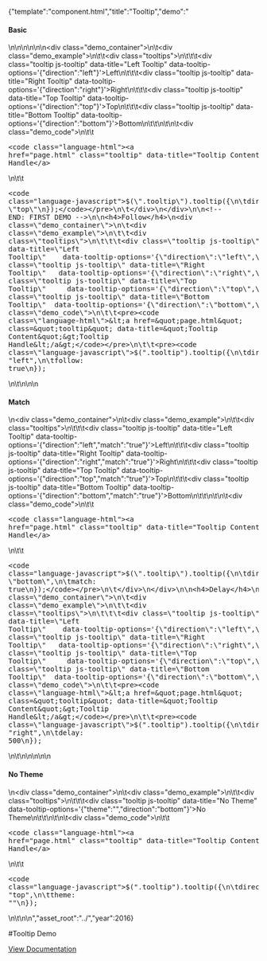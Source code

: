 {"template":"component.html","title":"Tooltip","demo":"<h4>Basic</h4>\n\n<!-- START: FIRST DEMO -->\n\n<style>\n\t.center { text-align: center; }\n\n\t.tooltips { margin: 20px 0; overflow: hidden; }\n\n\t.tooltip { background: #00bcd4; border-radius: 3px; color: #fff; clear: both; display: block; height: 50px; line-height: 50px; margin: 0 auto 10px; text-align: center; width: 50%; }\n\t.long_text .fs-tooltip-content { width: 250px; white-space: normal; }\n</style>\n\n<div class=\"demo_container\">\n\t<div class=\"demo_example\">\n\t\t<div class=\"tooltips\">\n\t\t\t<div class=\"tooltip js-tooltip\" data-title=\"Left Tooltip\"   data-tooltip-options='{\"direction\":\"left\"}'>Left</div>\n\t\t\t<div class=\"tooltip js-tooltip\" data-title=\"Right Tooltip\"  data-tooltip-options='{\"direction\":\"right\"}'>Right</div>\n\t\t\t<div class=\"tooltip js-tooltip\" data-title=\"Top Tooltip\"    data-tooltip-options='{\"direction\":\"top\"}'>Top</div>\n\t\t\t<div class=\"tooltip js-tooltip\" data-title=\"Bottom Tooltip\" data-tooltip-options='{\"direction\":\"bottom\"}'>Bottom</div>\n\t\t</div>\n\t</div>\n\t<div class=\"demo_code\">\n\t\t<pre><code class=\"language-html\">&lt;a href=&quot;page.html&quot; class=&quot;tooltip&quot; data-title=&quot;Tooltip Content&quot;&gt;Tooltip Handle&lt;/a&gt;</code></pre>\n\t\t<pre><code class=\"language-javascript\">$(\".tooltip\").tooltip({\n\tdirection: \"top\"\n});</code></pre>\n\t</div>\n</div>\n\n<!-- END: FIRST DEMO -->\n\n<h4>Follow</h4>\n<div class=\"demo_container\">\n\t<div class=\"demo_example\">\n\t\t<div class=\"tooltips\">\n\t\t\t<div class=\"tooltip js-tooltip\" data-title=\"Left Tooltip\"    data-tooltip-options='{\"direction\":\"left\",\"follow\":\"true\"}'>Left</div>\n\t\t\t<div class=\"tooltip js-tooltip\" data-title=\"Right Tooltip\"   data-tooltip-options='{\"direction\":\"right\",\"follow\":\"true\"}'>Right</div>\n\t\t\t<div class=\"tooltip js-tooltip\" data-title=\"Top Tooltip\"     data-tooltip-options='{\"direction\":\"top\",\"follow\":\"true\"}'>Top</div>\n\t\t\t<div class=\"tooltip js-tooltip\" data-title=\"Bottom Tooltip\"  data-tooltip-options='{\"direction\":\"bottom\",\"follow\":\"true\"}'>Bottom</div>\n\t\t</div>\n\t</div>\n\t<div class=\"demo_code\">\n\t\t<pre><code class=\"language-html\">&lt;a href=&quot;page.html&quot; class=&quot;tooltip&quot; data-title=&quot;Tooltip Content&quot;&gt;Tooltip Handle&lt;/a&gt;</code></pre>\n\t\t<pre><code class=\"language-javascript\">$(\".tooltip\").tooltip({\n\tdirection: \"left\",\n\tfollow: true\n});</code></pre>\n\t</div>\n</div>\n\n<h4>Match</h4>\n<div class=\"demo_container\">\n\t<div class=\"demo_example\">\n\t\t<div class=\"tooltips\">\n\t\t\t<div class=\"tooltip js-tooltip\" data-title=\"Left Tooltip\"    data-tooltip-options='{\"direction\":\"left\",\"match\":\"true\"}'>Left</div>\n\t\t\t<div class=\"tooltip js-tooltip\" data-title=\"Right Tooltip\"   data-tooltip-options='{\"direction\":\"right\",\"match\":\"true\"}'>Right</div>\n\t\t\t<div class=\"tooltip js-tooltip\" data-title=\"Top Tooltip\"     data-tooltip-options='{\"direction\":\"top\",\"match\":\"true\"}'>Top</div>\n\t\t\t<div class=\"tooltip js-tooltip\" data-title=\"Bottom Tooltip\"  data-tooltip-options='{\"direction\":\"bottom\",\"match\":\"true\"}'>Bottom</div>\n\t\t</div>\n\t</div>\n\t<div class=\"demo_code\">\n\t\t<pre><code class=\"language-html\">&lt;a href=&quot;page.html&quot; class=&quot;tooltip&quot; data-title=&quot;Tooltip Content&quot;&gt;Tooltip Handle&lt;/a&gt;</code></pre>\n\t\t<pre><code class=\"language-javascript\">$(\".tooltip\").tooltip({\n\tdirection: \"bottom\",\n\tmatch: true\n});</code></pre>\n\t</div>\n</div>\n\n<h4>Delay</h4>\n<div class=\"demo_container\">\n\t<div class=\"demo_example\">\n\t\t<div class=\"tooltips\">\n\t\t\t<div class=\"tooltip js-tooltip\" data-title=\"Left Tooltip\"    data-tooltip-options='{\"direction\":\"left\",\"delay\":\"500\"}'>Left</div>\n\t\t\t<div class=\"tooltip js-tooltip\" data-title=\"Right Tooltip\"   data-tooltip-options='{\"direction\":\"right\",\"delay\":\"500\"}'>Right</div>\n\t\t\t<div class=\"tooltip js-tooltip\" data-title=\"Top Tooltip\"     data-tooltip-options='{\"direction\":\"top\",\"delay\":\"500\"}'>Top</div>\n\t\t\t<div class=\"tooltip js-tooltip\" data-title=\"Bottom Tooltip\"  data-tooltip-options='{\"direction\":\"bottom\",\"delay\":\"500\"}'>Bottom</div>\n\t\t</div>\n\t</div>\n\t<div class=\"demo_code\">\n\t\t<pre><code class=\"language-html\">&lt;a href=&quot;page.html&quot; class=&quot;tooltip&quot; data-title=&quot;Tooltip Content&quot;&gt;Tooltip Handle&lt;/a&gt;</code></pre>\n\t\t<pre><code class=\"language-javascript\">$(\".tooltip\").tooltip({\n\tdirection: \"right\",\n\tdelay: 500\n});</code></pre>\n\t</div>\n</div>\n\n<!-- <h4>Long Text</h4>\n<div class=\"demo_container\">\n\t<div class=\"demo_example\">\n\t\t<div class=\"tooltips\">\n\t\t\t<div class=\"tooltip js-tooltip\" data-title=\"Praesent commodo cursus magna, vel scelerisque nisl consectetur et. Cras mattis consectetur purus sit amet fermentum. Donec sed odio dui. Cras justo odio, dapibus ac facilisis in, egestas eget quam. Maecenas faucibus mollis interdum. Vestibulum id ligula porta felis euismod semper. \" data-tooltip-options='{\"customClass\":\"long_text\",\"direction\":\"top\"}'>Left</div>\n\t\t</div>\n\t</div>\n\t<div class=\"demo_code\">\n\t\t<pre><code class=\"language-html\"></code></pre>\n\t\t<pre><code class=\"language-javascript\">$(\".tooltip\").tooltip({\n\n});</code></pre>\n\t</div>\n</div> -->\n\n<h4>No Theme</h4>\n<div class=\"demo_container\">\n\t<div class=\"demo_example\">\n\t\t<div class=\"tooltips\">\n\t\t\t<div class=\"tooltip js-tooltip\" data-title=\"No Theme\" data-tooltip-options='{\"theme\":\"\",\"direction\":\"bottom\"}'>No Theme</div>\n\t\t</div>\n\t</div>\n\t<div class=\"demo_code\">\n\t\t<pre><code class=\"language-html\">&lt;a href=&quot;page.html&quot; class=&quot;tooltip&quot; data-title=&quot;Tooltip Content&quot;&gt;Tooltip Handle&lt;/a&gt;</code></pre>\n\t\t<pre><code class=\"language-javascript\">$(\".tooltip\").tooltip({\n\tdirection: \"top\",\n\ttheme: \"\"\n});</code></pre>\n\t</div>\n</div>\n","asset_root":"../","year":2016}

 #Tooltip Demo
<p class="back_link"><a href="https://formstone.it/components/tooltip">View Documentation</a></p>